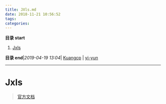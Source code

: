```yaml
---
title: JXls.md
date: 2018-11-21 10:56:52
tags: 
categories: 
---
```


**目录 start**
 
1. [Jxls](#jxls)

**目录 end**|_2019-04-19 13:04_| [Kuangcp](https://github.com/Kuangcp/Note) | [yi-yun](https://github.com/yi-yun/Memo)
****************************************
# Jxls
> [官方文档](http://jxls.sourceforge.net/getting_started.html)

